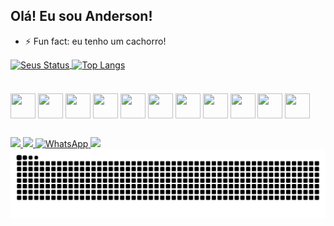 ## Olá! Eu sou Anderson!

- ⚡ Fun fact: eu tenho um cachorro!

<div>
  <a href="https://github.com/andersonrrss">
    <img align="center" height="160em" src="https://github-readme-stats.vercel.app/api?username=andersonrrss&theme=tokyonight&show_icons=true" alt="Seus Status" />
  </a>
  <a href="https://github.com/andersonrrss">
    <img align="center" height="160em" src="https://github-readme-stats.vercel.app/api/top-langs/?username=andersonrrss&layout=compact&theme=tokyonight" alt="Top Langs" />
  </a>
</div>
<br>
<div style="display: inline-block; margin-top: 20px;">
  <img align="center" height="40px" width="40px" src="https://cdn.jsdelivr.net/gh/devicons/devicon@latest/icons/python/python-original.svg" />
  <img align="center" height="40px" width="40px" src="https://cdn.jsdelivr.net/gh/devicons/devicon@latest/icons/javascript/javascript-original.svg">
  <img align="center" height="40px" width="40px" src="https://cdn.jsdelivr.net/gh/devicons/devicon@latest/icons/typescript/typescript-original.svg" />
  <img align="center" height="40px" width="40px" src="https://cdn.jsdelivr.net/gh/devicons/devicon@latest/icons/html5/html5-original.svg">
  <img align="center" height="40px" width="40px" src="https://cdn.jsdelivr.net/gh/devicons/devicon@latest/icons/css3/css3-original.svg">
  <img align="center" height="40px" width="40px" src="https://cdn.jsdelivr.net/gh/devicons/devicon@latest/icons/c/c-original.svg">
  <img align="center" height="40px" width="40px" src="https://cdn.jsdelivr.net/gh/devicons/devicon@latest/icons/csharp/csharp-original.svg"/>
  <img align="center" height="40px" width="40px" src="https://cdn.jsdelivr.net/gh/devicons/devicon@latest/icons/react/react-original.svg">
  <img align="center" height="40px" width="40px" src="https://cdn.jsdelivr.net/gh/devicons/devicon@latest/icons/tailwindcss/tailwindcss-original.svg">
  <img align="center" height="40px" width="40px" src="https://cdn.jsdelivr.net/gh/devicons/devicon@latest/icons/sqlite/sqlite-original.svg" />
  <img align="center" height="40px" width="40px" src="https://cdn.jsdelivr.net/gh/devicons/devicon@latest/icons/flask/flask-original.svg">
</div>

  ##

  <div> 
  <a href="https://instagram.com/andersonrrss" target="_blank">
    <img src="https://img.shields.io/badge/-Instagram-%23E4405F?style=for-the-badge&logo=instagram&logoColor=white" target="_blank">
  </a>
  <a href = "mailto:andersonrss122@hotmail.com">
    <img src="https://img.shields.io/badge/Gmail-D14836?style=for-the-badge&logo=gmail&logoColor=white" target="_blank">
  </a>
  <a href="https://wa.me/558486314847" target="_blank">
    <img src="https://img.shields.io/badge/-WhatsApp-%2325D366?style=for-the-badge&logo=whatsapp&logoColor=white" alt="WhatsApp">
  </a>
  <a target="_blank">
    <img src="https://img.shields.io/badge/-LinkedIn-%230077B5?style=for-the-badge&logo=linkedin&logoColor=white" target="_blank">
  </a> 
  
</div>

<picture>
  <source media="(prefers-color-scheme: dark)" srcset="https://raw.githubusercontent.com/andersonrrss/andersonrrss/output/github-contribution-grid-snake-dark.svg">
  <source media="(prefers-color-scheme: light)" srcset="https://raw.githubusercontent.com/andersonrrss/andersonrrss/output/github-contribution-grid-snake.svg">
  <img alt="github contribution grid snake animation" src="https://raw.githubusercontent.com/andersonrrss/andersonrrss/output/github-contribution-grid-snake.svg">
</picture>
